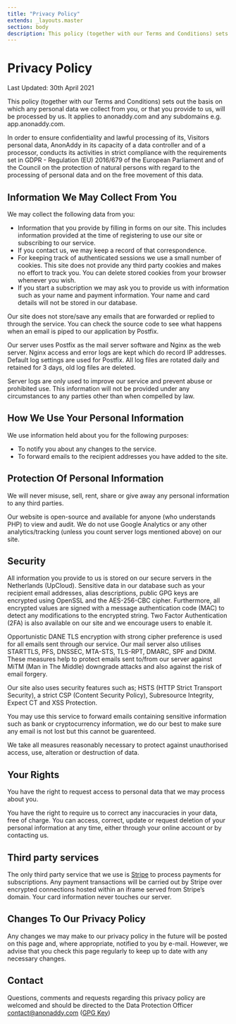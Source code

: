 ```yaml
---
title: "Privacy Policy"
extends: _layouts.master
section: body
description: This policy (together with our Terms and Conditions) sets out the basis on which any personal data we collect from you, or that you provide to us, will be processed by us.
---
```


<h1 class="w-full text-center">Privacy Policy</h1>
<div class="w-full mt-4 mb-12">
  <div class="h-1 mx-auto gradient w-64 opacity-25 my-0 py-0 rounded-t"></div>
</div>

<p class="text-sm text-grey-400 mb-4">Last Updated: 30th April 2021</p>

This policy (together with our Terms and Conditions) sets out the basis on which any personal data we collect from you, or that you provide to us, will be processed by us. It applies to anonaddy.com and any subdomains e.g. app.anonaddy.com.

In order to ensure confidentiality and lawful processing of its, Visitors personal data, AnonAddy in its capacity of a data controller and of a processor, conducts its activities in strict compliance with the requirements set in GDPR - Regulation (EU) 2016/679 of the European Parliament and of the Council on the protection of natural persons with regard to the processing of personal data and on the free movement of this data.

## Information We May Collect From You

We may collect the following data from you:

* Information that you provide by filling in forms on our site. This includes information provided at the time of registering to use our site or subscribing to our service.
* If you contact us, we may keep a record of that correspondence.
* For keeping track of authenticated sessions we use a small number of cookies. This site does not provide any third party cookies and makes no effort to track you. You can delete stored cookies from your browser whenever you wish.
* If you start a subscription we may ask you to provide us with information such as your name and payment information. Your name and card details will not be stored in our database.

Our site does not store/save any emails that are forwarded or replied to through the service. You can check the source code to see what happens when an email is piped to our application by Postfix.

Our server uses Postfix as the mail server software and Nginx as the web server. Nginx access and error logs are kept which do record IP addresses. Default log settings are used for Postfix. All log files are rotated daily and retained for 3 days, old log files are deleted.

Server logs are only used to improve our service and prevent abuse or prohibited use. This information will not be provided under any circumstances to any parties other than when compelled by law.

## How We Use Your Personal Information

We use information held about you for the following purposes:

* To notify you about any changes to the service.
* To forward emails to the recipient addresses you have added to the site.

## Protection Of Personal Information

We will never misuse, sell, rent, share or give away any personal information to any third parties.

Our website is open-source and available for anyone (who understands PHP) to view and audit. We do not use Google Analytics or any other analytics/tracking (unless you count server logs mentioned above) on our site.

## Security

All information you provide to us is stored on our secure servers in the Netherlands (UpCloud). Sensitive data in our database such as your recipient email addresses, alias descriptions, public GPG keys are encrypted using OpenSSL and the AES-256-CBC cipher. Furthermore, all encrypted values are signed with a message authentication code (MAC) to detect any modifications to the encrypted string. Two Factor Authentication (2FA) is also available on our site and we encourage users to enable it.

Opportunistic DANE TLS encryption with strong cipher preference is used for all emails sent through our service. Our mail server also utilises STARTTLS, PFS, DNSSEC, MTA-STS, TLS-RPT, DMARC, SPF and DKIM. These measures help to protect emails sent to/from our server against MiTM (Man in The Middle) downgrade attacks and also against the risk of email forgery.

Our site also uses security features such as; HSTS (HTTP Strict Transport Security), a strict CSP (Content Security Policy), Subresource Integrity, Expect CT and XSS Protection.

You may use this service to forward emails containing sensitive information such as bank or cryptocurrency information, we do our best to make sure any email is not lost but this cannot be guarenteed.

We take all measures reasonably necessary to protect against unauthorised access, use, alteration or destruction of data.

## Your Rights

You have the right to request access to personal data that we may process about you.

You have the right to require us to correct any inaccuracies in your data, free of charge. You can access, correct, update or request deletion of your personal information at any time, either through your online account or by contacting us.

## Third party services

The only third party service that we use is [Stripe](https://stripe.com) to process payments for subscriptions. Any payment transactions will be carried out by Stripe over encrypted connections hosted within an iframe served from Stripe’s domain. Your card information never touches our server.

## Changes To Our Privacy Policy

Any changes we may make to our privacy policy in the future will be posted on this page and, where appropriate, notified to you by e-mail. However, we advise that you check this page regularly to keep up to date with any necessary changes.

## Contact

Questions, comments and requests regarding this privacy policy are welcomed and should be directed to the Data Protection Officer [contact@anonaddy.com](mailto:contact@anonaddy.com) ([GPG Key](/anonaddy-contact-public-key.asc))
